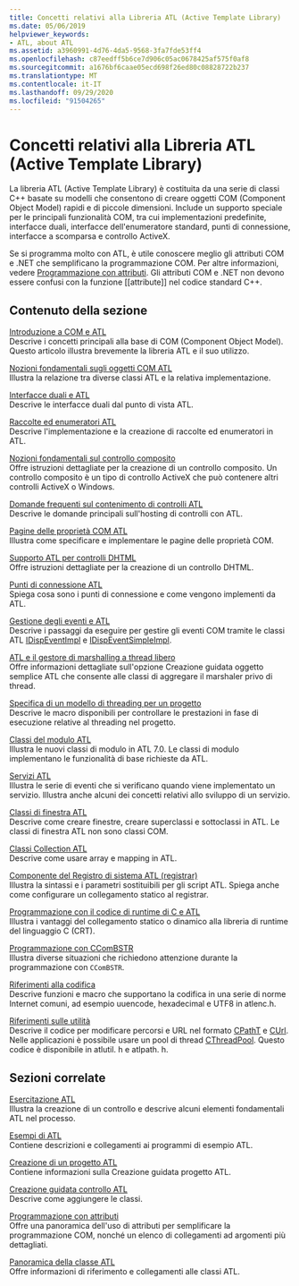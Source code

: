 ```yaml
---
title: Concetti relativi alla Libreria ATL (Active Template Library)
ms.date: 05/06/2019
helpviewer_keywords:
- ATL, about ATL
ms.assetid: a3960991-4d76-4da5-9568-3fa7fde53ff4
ms.openlocfilehash: c87eedff5b6ce7d906c05ac0678425af575f0af8
ms.sourcegitcommit: a1676bf6caae05ecd698f26ed80c08828722b237
ms.translationtype: MT
ms.contentlocale: it-IT
ms.lasthandoff: 09/29/2020
ms.locfileid: "91504265"
---
```

# <a name="active-template-library-atl-concepts"></a>Concetti relativi alla Libreria ATL (Active Template Library)

La libreria ATL (Active Template Library) è costituita da una serie di classi C++ basate su modelli che consentono di creare oggetti COM (Component Object Model) rapidi e di piccole dimensioni. Include un supporto speciale per le principali funzionalità COM, tra cui implementazioni predefinite, interfacce duali, interfacce dell'enumeratore standard, punti di connessione, interfacce a scomparsa e controllo ActiveX.

Se si programma molto con ATL, è utile conoscere meglio gli attributi COM e .NET che semplificano la programmazione COM. Per altre informazioni, vedere [Programmazione con attributi](../windows/attributes/cpp-attributes-com-net.md). Gli attributi COM e .NET non devono essere confusi con la funzione \[\[attribute]] nel codice standard C++.

## <a name="in-this-section"></a>Contenuto della sezione

[Introduzione a COM e ATL](introduction-to-com-and-atl.md)<br/>
Descrive i concetti principali alla base di COM (Component Object Model). Questo articolo illustra brevemente la libreria ATL e il suo utilizzo.

[Nozioni fondamentali sugli oggetti COM ATL](fundamentals-of-atl-com-objects.md)<br/>
Illustra la relazione tra diverse classi ATL e la relativa implementazione.

[Interfacce duali e ATL](dual-interfaces-and-atl.md)<br/>
Descrive le interfacce duali dal punto di vista ATL.

[Raccolte ed enumeratori ATL](atl-collections-and-enumerators.md)<br/>
Descrive l'implementazione e la creazione di raccolte ed enumeratori in ATL.

[Nozioni fondamentali sul controllo composito](atl-composite-control-fundamentals.md)<br/>
Offre istruzioni dettagliate per la creazione di un controllo composito. Un controllo composito è un tipo di controllo ActiveX che può contenere altri controlli ActiveX o Windows.

[Domande frequenti sul contenimento di controlli ATL](atl-control-containment-faq.md)<br/>
Descrive le domande principali sull'hosting di controlli con ATL.

[Pagine delle proprietà COM ATL](atl-com-property-pages.md)<br/>
Illustra come specificare e implementare le pagine delle proprietà COM.

[Supporto ATL per controlli DHTML](atl-support-for-dhtml-controls.md)<br/>
Offre istruzioni dettagliate per la creazione di un controllo DHTML.

[Punti di connessione ATL](atl-connection-points.md)<br/>
Spiega cosa sono i punti di connessione e come vengono implementi da ATL.

[Gestione degli eventi e ATL](event-handling-and-atl.md)<br/>
Descrive i passaggi da eseguire per gestire gli eventi COM tramite le classi ATL [IDispEventImpl](reference/idispeventimpl-class.md) e [IDispEventSimpleImpl](reference/idispeventsimpleimpl-class.md).

[ATL e il gestore di marshalling a thread libero](atl-and-the-free-threaded-marshaler.md)<br/>
Offre informazioni dettagliate sull'opzione Creazione guidata oggetto semplice ATL che consente alle classi di aggregare il marshaler privo di thread.

[Specifica di un modello di threading per un progetto](specifying-the-threading-model-for-a-project-atl.md)<br/>
Descrive le macro disponibili per controllare le prestazioni in fase di esecuzione relative al threading nel progetto.

[Classi del modulo ATL](atl-module-classes.md)<br/>
Illustra le nuovi classi di modulo in ATL 7.0. Le classi di modulo implementano le funzionalità di base richieste da ATL.

[Servizi ATL](atl-services.md)<br/>
Illustra le serie di eventi che si verificano quando viene implementato un servizio. Illustra anche alcuni dei concetti relativi allo sviluppo di un servizio.

[Classi di finestra ATL](atl-window-classes.md)<br/>
Descrive come creare finestre, creare superclassi e sottoclassi in ATL. Le classi di finestra ATL non sono classi COM.

[Classi Collection ATL](atl-collection-classes.md)<br/>
Descrive come usare array e mapping in ATL.

[Componente del Registro di sistema ATL (registrar)](atl-registry-component-registrar.md)<br/>
Illustra la sintassi e i parametri sostituibili per gli script ATL. Spiega anche come configurare un collegamento statico al registrar.

[Programmazione con il codice di runtime di C e ATL](programming-with-atl-and-c-run-time-code.md)<br/>
Illustra i vantaggi del collegamento statico o dinamico alla libreria di runtime del linguaggio C (CRT).

[Programmazione con CComBSTR](programming-with-ccombstr-atl.md)<br/>
Illustra diverse situazioni che richiedono attenzione durante la programmazione con `CComBSTR`.

[Riferimenti alla codifica](atl-encoding-reference.md)<br/>
Descrive funzioni e macro che supportano la codifica in una serie di norme Internet comuni, ad esempio uuencode, hexadecimal e UTF8 in atlenc.h.

[Riferimenti sulle utilità](atl-utilities-reference.md)<br/>
Descrive il codice per modificare percorsi e URL nel formato [CPathT](reference/cpatht-class.md) e [CUrl](reference/curl-class.md). Nelle applicazioni è possibile usare un pool di thread [CThreadPool](reference/cthreadpool-class.md). Questo codice è disponibile in atlutil. h e atlpath. h.

## <a name="related-sections"></a>Sezioni correlate

[Esercitazione ATL](active-template-library-atl-tutorial.md)<br/>
Illustra la creazione di un controllo e descrive alcuni elementi fondamentali ATL nel processo.

[Esempi di ATL](../overview/visual-cpp-samples.md)<br/>
Contiene descrizioni e collegamenti ai programmi di esempio ATL.

[Creazione di un progetto ATL](reference/creating-an-atl-project.md)<br/>
Contiene informazioni sulla Creazione guidata progetto ATL.

[Creazione guidata controllo ATL](reference/atl-control-wizard.md)<br/>
Descrive come aggiungere le classi.

[Programmazione con attributi](../windows/attributes/cpp-attributes-com-net.md)<br/>
Offre una panoramica dell'uso di attributi per semplificare la programmazione COM, nonché un elenco di collegamenti ad argomenti più dettagliati.

[Panoramica della classe ATL](atl-class-overview.md)<br/>
Offre informazioni di riferimento e collegamenti alle classi ATL.

